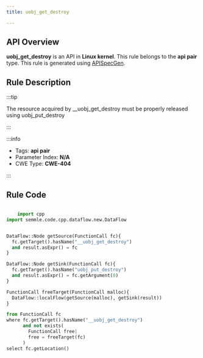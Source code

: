 ```yaml
---
title: uobj_get_destroy

---
```



## API Overview
**uobj_get_destroy** is an API in **Linux kernel**. This rule belongs to the **api pair** type. This rule is generated using [APISpecGen](../../tools/APISpecGen).
## Rule Description

:::tip

The resource acquired by __uobj_get_destroy must be properly released using uobj_put_destroy

:::

:::info

- Tags: **api pair**
- Parameter Index: **N/A**
- CWE Type: **CWE-404**

:::

## Rule Code
```python

    import cpp
import semmle.code.cpp.dataflow.new.DataFlow


DataFlow::Node getSource(FunctionCall fc){
  fc.getTarget().hasName("__uobj_get_destroy")
  and result.asExpr() = fc
}

DataFlow::Node getSink(FunctionCall fc){
  fc.getTarget().hasName("uobj_put_destroy")
  and result.asExpr() = fc.getArgument(0)
}

FunctionCall freeTarget(FunctionCall malloc){
  DataFlow::localFlow(getSource(malloc), getSink(result))
}

from FunctionCall fc
where fc.getTarget().hasName("__uobj_get_destroy")
      and not exists(
        FunctionCall free| 
        free = freeTarget(fc)
      )
select fc.getLocation()

    
```